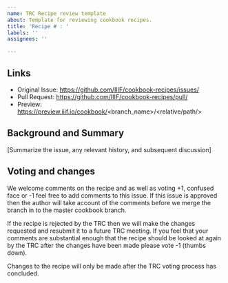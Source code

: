 ```yaml
---
name: TRC Recipe review template
about: Template for reviewing cookbook recipes. 
title: 'Recipe # : '
labels: ''
assignees: ''

---
```


## Links

 * Original Issue: https://github.com/IIIF/cookbook-recipes/issues/<number>
 * Pull Request: https://github.com/IIIF/cookbook-recipes/pull/<number>
 * Preview: https://preview.iiif.io/cookbook/<branch_name>/<relative/path/>

## Background and Summary

[Summarize the issue, any relevant history, and subsequent discussion]

## Voting and changes

We welcome comments on the recipe and as well as voting +1, confused face or -1 feel free to add comments to this issue. If this issue is approved then the author will take account of the comments before we merge the branch in to the master cookbook branch.

If the recipe is rejected by the TRC then we will make the changes requested and resubmit it to a future TRC meeting. If you feel that your comments are substantial enough that the recipe should be looked at again by the TRC after the changes have been made please vote -1 (thumbs down).

Changes to the recipe will only be made after the TRC voting process has concluded.
